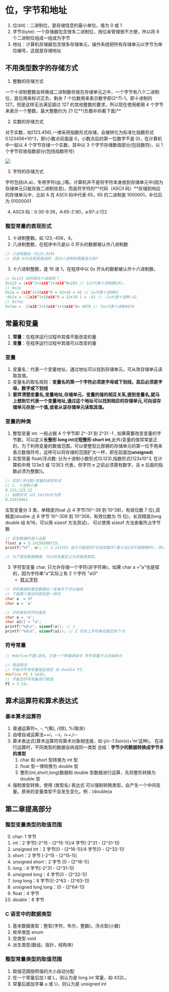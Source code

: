 # 位，字节和地址

1. 位(bit)：二进制位，是存储信息的最小单位，值为 0 或 1
2. 字节(byte): 一个存储器包含很多二进制位，用位来管理很不方便，所以将 8 个二进制位组成一组成为字节
3. 地址：计算机存储器包含很多存储单元，操作系统把所有存储单元以字节为单位编号，这就是存储地址

## 不用类型数字的存储方式

1. 整数的存储方式

一个十进制整数会转换成二进制数存放在存储单元之中，一个字节有八个二进制位，首位用来标识正负，剩余 7 个位数用来表示数字即(2^7)-1，即十进制的 127。但是这样无法满足超过 127 的其他整数的要求，所以现在使用都用 4 个字节来表示一个整数，最大整数约为 21 亿**(负数补码看下面)**

2. 实数的存储方式

对于实数，如(123.456),一律采用指数形式存储，会被转化为标准化指数形式 0.123456\*10^3，即(小数点前面是 0，小数点后的第一位数字不是 0)，在计算机中一般以 4 个字节存储一个实数，其中以 3 个字节存储数值部分(包括数符)，以 1 个字节存放指数部分(包括指数符号)

![](https://blog-1300014307.cos.ap-guangzhou.myqcloud.com/20221018142215.png)

3. 字符的存储方式

字符包括(A,a)，专用字符(@,;)等。计算机并不是将字符本身放到存储单元中(因为存储单元只能存放二进制信息)，而是将字符的**代码（ASCII 码）**存储到响应的存储单元中，比如 A 在 ASCII 码中代表 65，65 的二进制是 1000001，补位后为 01000001

4. ASCII 码：0:30-9:38，A:65-Z:90，a:97-z:122

### 整型常量的表现形式

1. 十进制整数。如 123,-456，4。
2. 八进制整数，在程序中凡是以 0 开头的数都被认作八进制数

```c
// 八进制数如：0123,0345
// 但是 078这是是错误的，因为八进制的数最高只到7
```

3. 十六进制整数，逢 16 进 1，在程序中以 0x 开头的数都被认作十六进制数，

```c
// 0x123 如何表达十进制呢？
0x123 = 1x16^2+2x16^1+3x16^0=291 // 123代表十进制数291。
// 0x2a
0x2a = 2x16^1+10x16^0 = 32+10 = 42 // 2a代表十进制42
-0x2a = -(2x16^1+10x16^0 = 32+10 ) = -42 // -2a代表十进制-42
// 0xfee
0xfee =  15x16^2+14x16^1+14x16^0= 4078 // fee代表十进制4078
```

## 常量和变量

1. **常量**：在程序运行过程中其值不能改变的量
2. **变量**：在程序运行过程中其值可以改变的量

### 变量

1. 变量名：代表一个变量地址，通过地址可以找到存储单元，可从改存储单元读取其值。
2. 变量名的取名规则：**变量名的第一个字符必须是字母或下划线，其后必须是字母，数字或下划线**
3. **要弄清楚变量名,变量地址,存储单元、变量的值的相互关系,提到变量名,就马上想到它代表一个变量地址,通过这个地址可以找到相应的存储单元,可向该存储单元存放一个值,或者从该存储单元读取其值。**

### 变量的种类

1. 整型变量 int: 一般占据 4 个字节即 2^-31 到 2^31 -1 , 如果需要改变变量的字节数，可以定义**长整形 long int**或**短整形 short int**,此外(变量的值常常是正的，为了利用变量的数值范围，可以使整型比那辆的存储单元的第一位不用来表示数值符号，这样可以将存储的范围扩大一杯，即在前面加**unsigned**)
2. 实型常量 float(浮点数: 分为十进制小数形式(0.123),指数形式(123x10^3, 在计算机中用 123e3 或 123E3 代表，但字符 e 之前必须需有数字，且 e 后面的指数必须为整数))。

```c
// 实型(浮点数)常量的表现形式
// 1. 十进制小数
0.123,123.23
// 指数形式 以3.1415926为例
0.314159e1
```

实型变量分 3 类，单精度(float 占 4 字节(10^-38 到 10^38)，有效位数 7 位),双精度(double 占 8 字节 10^-308 到 10^308，有效位数为 15 位)，长双精度(long double 站 8/16，可以用 sizeof 方法测试)，
可以使用 sizeof 方法查看所占字节数

```c
// 实型数据的舍入误差
float a = 3.14159268723;
printf("%f", a); // 3.141593 由于只能提供7位有效数字(第七位2还不是精确的)，所以3.14159后面的小数并不是精确的,计算有效数字只看数字部分，逗号排除在外

// 为了提高数据精度，可以将变量定义为双精度类型。
```

3. 字符型变量 char, 只允许存储一个字符(非字符串)，如果 char a ="a"也是错的，因为字符串"a"实际上有 2 个字符 "a\0"
   - [转义字符](https://jingyan.baidu.com/article/4b52d702c8c58dbd5d774b00.html)

```c
// 字符数据和整型数据在一定条件下可以通用
// 下面两个表达的意思是一样的
char a  = 97
char a = 'a'

// 字符串和字符的差异
char a = 'a';
char a1[] = "a";
printf("%d\n", sizeof(a)); // 1
printf("%d\n", sizeof(a1)); // 2 实际上字符串后面还有个\0
```

### 符号常量

```c
// #define不是C语句，它是一个预编译指令 符号常量不占存储单元

// 错误用法
// 不能对符号常量指定类型 如 double PI;
#define PI 3.1415;
// 不能怼符号常量进行赋值
PI = 3.14;
```

## 算术运算符和算术表达式

### 基本算术运算符

1. 普通运算符+, -, \*(乘), /(除), %(取余)
2. 自增自减运算法++i，--i，i++,i--
3. 算术表达式(算术运算符将算术对象相连接，如 i*j/c-1.5*sin(x)+'m'这种)。
   在进行运算时，不同类型的数据会转成同一类型
   总结：**字节少的数据转换成字节多的类型**
   1. char 和 short 型转换为 int 型
   2. float 型一律转换为 double 型
   3. 整形(int,short,long)数据和 double 型数据进行运算，先将整形转换为 double 型
4. 强制类型转换，使用 (类型名) 表达式 可以强制转换类型。会产生一个中间变量，原来的变量类型不会发生变化。例：(double)a

## 第二章提高部分

### 整型变量类型的取值范围

0. char: 1 字节
1. int：2 字节[-2^15 - (2^15-1)]/4 字节[-2^31 - (2^31-1])
2. unsigned int：2 字节[0 - (2^16-1)]/4 字节[0 - (2^32-1])
3. short：2 字节 [-2^15 - (2^15-1)]
4. unsigned short：2 字节 [0 - (2^16-1)]
5. long：4 字节[-2^31 - (2^31-1])
6. unsigned long：4 字节[0 - (2^32-1])
7. long long：8 字节()[-2^63 - (2^63-1])
8. unsigned long long：[0 - (2^64-1])
9. float：4 字节
10. double：8 字节

### C 语言中的数据类型

1. 基本数据类型：整型(字符，布尔，整数)，浮点型(小数)
2. 枚举类型 enum
3. 空类型 void
4. 派生类型(数组，指针，结构体)

### 整型常量类型的取值范围

1. 取值范围按照值的大小自动分配
2. 在一个常量后加 l 或 L，则认为是 long int 常量，如 432L，
3. 常量后面加字幕 u 或 U，则认为是 unsigned int
